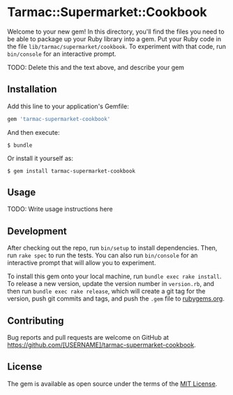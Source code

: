 # Tarmac::Supermarket::Cookbook

Welcome to your new gem! In this directory, you'll find the files you need to be able to package up your Ruby library into a gem. Put your Ruby code in the file `lib/tarmac/supermarket/cookbook`. To experiment with that code, run `bin/console` for an interactive prompt.

TODO: Delete this and the text above, and describe your gem

## Installation

Add this line to your application's Gemfile:

```ruby
gem 'tarmac-supermarket-cookbook'
```

And then execute:

    $ bundle

Or install it yourself as:

    $ gem install tarmac-supermarket-cookbook

## Usage

TODO: Write usage instructions here

## Development

After checking out the repo, run `bin/setup` to install dependencies. Then, run `rake spec` to run the tests. You can also run `bin/console` for an interactive prompt that will allow you to experiment.

To install this gem onto your local machine, run `bundle exec rake install`. To release a new version, update the version number in `version.rb`, and then run `bundle exec rake release`, which will create a git tag for the version, push git commits and tags, and push the `.gem` file to [rubygems.org](https://rubygems.org).

## Contributing

Bug reports and pull requests are welcome on GitHub at https://github.com/[USERNAME]/tarmac-supermarket-cookbook.


## License

The gem is available as open source under the terms of the [MIT License](http://opensource.org/licenses/MIT).

